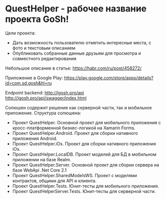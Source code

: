 # QuestHelper - рабочее название проекта GoSh!
Цели проекта:
- Дать возможность пользователю отметить интересные места, с фото и текстовым описанием
- Опубликовать собранные данные друзьям для просмотра и совместного редактирования

Небольшое описание в статье:
https://habr.com/ru/post/458272/

Приложение в Google Play:
https://play.google.com/store/apps/details?id=com.sd.gosh&hl=ru

Endpoint backend:
http://igosh.pro/api
http://igosh.pro/api/swagger/index.html

Солюшен содержит решение как серверной части, так и мобильное приложение.
Структура солюшена:
- Проект QuestHelper. Основной проект для мобильного приложения с кросс-платформенной  бизнес-логикой на Xamarin Forms.
- Проект QuestHelper.Android. Проект для сборки нативного приложения Android.
- Проект QuestHelper.iOs. Проект для сборки нативного приложения iOs.
- Проект QuestHelper.LocalDB. Проект моделей для БД в мобильном приложении на базе Realm.
- Проект QuestHelper.Server. Основной проект для сборки сервера на базе WebApi .Net Core 2.1
- Проект QuestHelper.SharedModelsWS. Проект с моделями контрактов, общими для API и клиента.
- Проект QuestHelper.Tests. Юнит-тесты для мобильного приложения.
- Проект QuestHelperServer.Tests. Юнит-тесты для серверной части.
